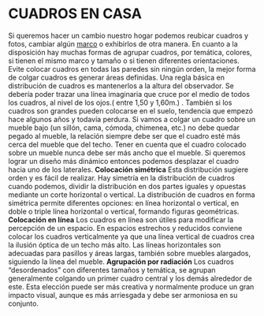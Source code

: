 #  **CUADROS EN CASA**

Si queremos hacer un cambio nuestro hogar podemos reubicar cuadros y fotos, cambiar algún [marco](http://www.turomarc.com/) o exhibirlos de otra manera.
En cuanto a la disposición hay muchas formas de agrupar cuadros, por temática, colores, si tienen el mismo marco y tamaño o si tienen diferentes orientaciones.
Evite colocar cuadros en todas las paredes sin ningún orden, la mejor forma de colgar cuadros es generar áreas definidas.
Una regla básica en distribución de cuadros es mantenerlos a la altura del observador. Se debería poder trazar una línea imaginaria que cruce por el medio de todos los cuadros, al nivel de los ojos.( entre 1,50 y 1,60m.) .
También si los cuadros son grandes pueden colocarse en el suelo, tendencia que empezó hace algunos años y todavía perdura.
Si vamos a colgar un cuadro sobre un mueble bajo (un sillón, cama, cómoda, chimenea, etc.) no debe quedar pegado al mueble, la relación siempre debe ser que el cuadro esté más cerca del mueble que del techo. Tener en cuenta que el cuadro colocado sobre un mueble nunca debe ser más ancho que el mueble. Si queremos lograr un diseño más dinámico entonces podemos desplazar el cuadro hacia uno de los laterales.
**Colocación simétrica**
Esta distribución sugiere orden y es fácil de realizar.
Hay simetría en la distribución de cuadros cuando podemos, dividir la distribución en dos partes iguales y opuestas mediante un corte horizontal o vertical. La distribución de cuadros en forma simétrica permite diferentes opciones: en línea horizontal o vertical, en doble o triple línea horizontal o vertical, formando figuras geométricas.
**Colocación en línea**
Los cuadros en línea son útiles para modificar la percepción de un espacio. En espacios estrechos y reducidos conviene colocar los cuadros verticalmente ya que una línea vertical de cuadros crea la ilusión óptica de un techo más alto. Las líneas horizontales son adecuadas para pasillos y áreas largas, también sobre muebles alargados, siguiendo la línea del mueble.
**Agrupación por radiación**
Los cuadros “desordenados” con diferentes tamaños y temática, se agrupan generalmente colgando un primer cuadro central y los demás alrededor de este.
Esta elección puede ser más creativa y normalmente produce un gran impacto visual, aunque es más arriesgada y debe ser armoniosa en su conjunto.